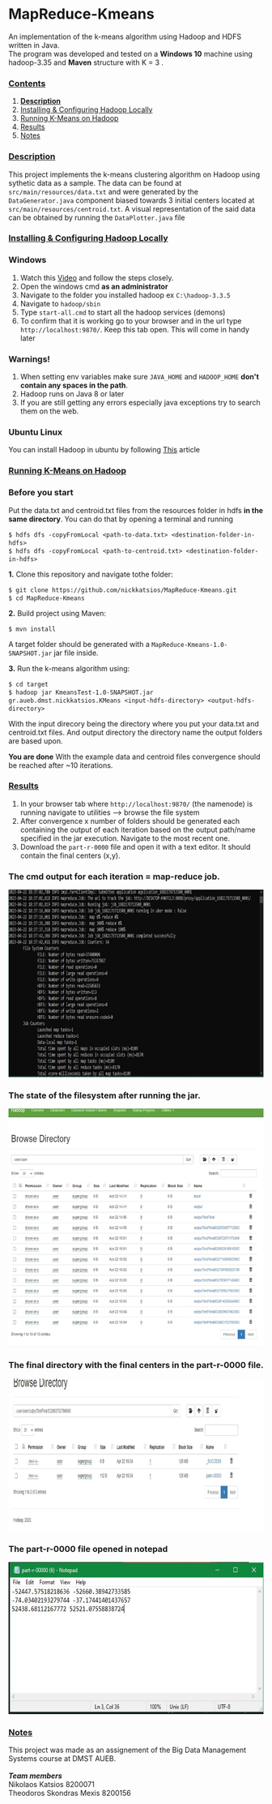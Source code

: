 # MapReduce-Kmeans
An implementation of the k-means algorithm using Hadoop and HDFS written in Java.
<br />
The program was developed and tested on a **Windows 10** machine using hadoop-3.35 and **Maven** structure with K = 3 .

### [Contents](#)
1. [**Description**](#descr)
2. [Installing & Configuring Hadoop Locally](#inst)
3. [Running K-Means on Hadoop](#run)
4. [Results](#results)
5. [Notes](#notes)

### [**Description**](#) <a name="descr"></a>

This project implements the k-means clustering algorithm on Hadoop using sythetic data as a sample. The data can be found at ```src/main/resources/data.txt```
and were generated by the ```DataGenerator.java``` component biased towards 3 initial centers located at ```src/main/resources/centroid.txt```. A visual representation of
the said data can be obtained by running the ```DataPlotter.java``` file


### [**Installing & Configuring Hadoop Locally**](#) <a name="inst"></a>
### Windows
1. Watch this [Video](https://www.youtube.com/watch?v=1UxPz_Ixt1k) and follow the steps closely.
2. Open the windows cmd **as an administrator**
3. Navigate to the folder you installed hadoop ex ```C:\hadoop-3.3.5```
4. Navigate to ```hadoop/sbin```
5. Type ```start-all.cmd``` to start all the hadoop services (demons)
6. To confirm that it is working go to your browser and in the url type ```http://localhost:9870/```. Keep this tab open. This will come in handy later

### Warnings! 
1. When setting env variables make sure ```JAVA_HOME``` and ```HADOOP_HOME``` **don't contain any spaces in the path**.
2. Hadoop runs on Java 8 or later
3. If you are still getting any errors especially java exceptions try to search them on the web.

### Ubuntu Linux
You can install Hadoop in ubuntu by following [This](https://blog.devgenius.io/install-configure-and-setup-hadoop-in-ubuntu-a3cdd6305a0e) article 

### [**Running K-Means on Hadoop**](#) <a name="run"></a>

### Before you start
Put the data.txt and centroid.txt files from the resources folder in hdfs **in the same directory**. You can do that by opening a terminal and running 
``` shell
$ hdfs dfs -copyFromLocal <path-to-data.txt> <destination-folder-in-hdfs>
$ hdfs dfs -copyFromLocal <path-to-centroid.txt> <destination-folder-in-hdfs>
```

**1.** Clone this repository and navigate tothe folder:

``` shell
$ git clone https://github.com/nickkatsios/MapReduce-Kmeans.git
$ cd MapReduce-Kmeans
```
**2.** Build project using Maven:

``` shell
$ mvn install
```
A target folder should be generated with a ```MapReduce-Kmeans-1.0-SNAPSHOT.jar``` jar file inside.

**3.** Run the k-means algorithm using:

``` shell
$ cd target
$ hadoop jar KmeansTest-1.0-SNAPSHOT.jar gr.aueb.dmst.nickkatsios.KMeans <input-hdfs-directory> <output-hdfs-directory>
```
With the input direcory being the directory where you put your data.txt and centroid.txt files.
And output directory the directory name the output folders are based upon.

**You are done**
With the example data and centroid files convergence should be reached after ~10 iterations.

### [**Results**](#) <a name="results"></a>

1. In your browser tab where ```http://localhost:9870/``` (the namenode) is running navigate to utilities --> browse the file system
2. After convergence x number of folders should be generated each containing the output of each iteration based on the output path/name specified in the jar execution. Navigate to the most recent one.
3. Download the ```part-r-0000``` file and open it with a text editor. It should contain the final centers (x,y).

### The cmd output for each iteration = map-reduce job.
<img src="https://github.com/nickkatsios/MapReduce-Kmeans/blob/master/media/job_iteration.jpg" height="370"/>

### The state of the filesystem after running the jar.
<img src="https://github.com/nickkatsios/MapReduce-Kmeans/blob/master/media/filesystem.jpg" height="470"/>

### The final directory with the final centers in the part-r-0000 file.
<img src="https://github.com/nickkatsios/MapReduce-Kmeans/blob/master/media/final_dir.jpg" height="300"/>

### The part-r-0000 file opened in notepad
<img src="https://github.com/nickkatsios/MapReduce-Kmeans/blob/master/media/result.jpg" height="300"/>

### [**Notes**](#) <a name="notes"></a>
This project was made as an assignement of the Big Data Management Systems course at DMST AUEB.
<br />
<br />
***Team members***
<br />
Nikolaos Katsios 8200071
<br />
Theodoros Skondras Mexis 8200156




